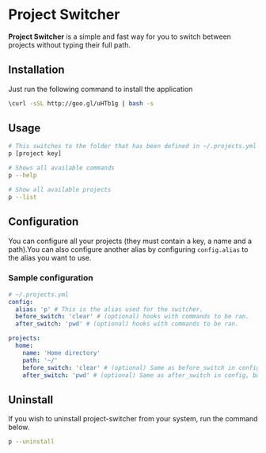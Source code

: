 # Project Switcher
**Project Switcher** is a simple and fast way for you to switch between projects
without typing their full path.

## Installation
Just run the following command to install the application

``` bash
\curl -sSL http://goo.gl/uHTb1g | bash -s
```

## Usage
``` bash
# This switches to the folder that has been defined in ~/.projects.yml
p [project key]

# Shows all available commands
p --help

# Show all available projects
p --list
```

## Configuration
You can configure all your projects (they must contain a key, a name and a
path).You can also configure another alias by configuring `config.alias` to the
alias you want to use.

### Sample configuration
``` yaml
# ~/.projects.yml
config:
  alias: 'p' # This is the alias used for the switcher.
  before_switch: 'clear' # (optional) hooks with commands to be ran.
  after_switch: 'pwd' # (optional) hooks with commands to be ran.

projects:
  home:
    name: 'Home directory'
    path: '~/'
    before_switch: 'clear' # (optional) Same as before_switch in config, but configurable per project. Runs after global before_switch.
    after_switch: 'pwd' # (optional) Same as after_switch in config, but configurable per project. Runs after global after_switch.
```

## Uninstall
If you wish to uninstall project-switcher from your system, run the command
below.
``` bash
p --uninstall
```

